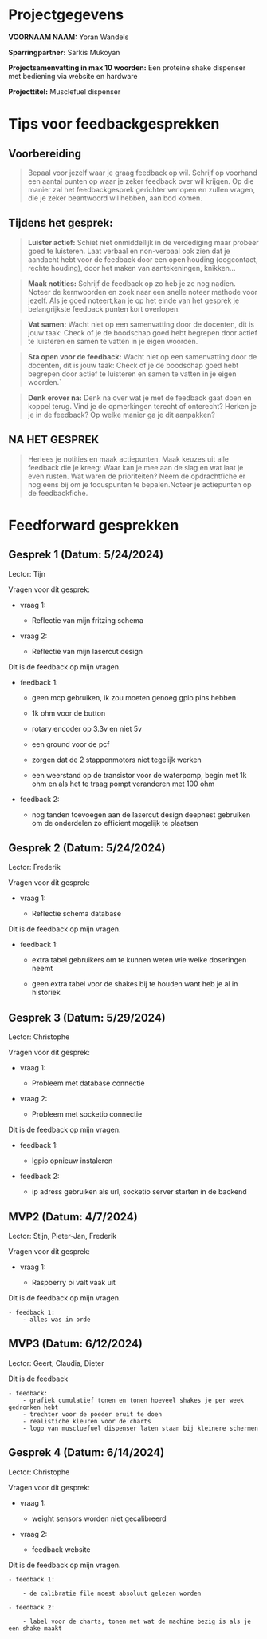 # Projectgegevens

**VOORNAAM NAAM:** Yoran Wandels

**Sparringpartner:** Sarkis Mukoyan

**Projectsamenvatting in max 10 woorden:** Een proteine shake dispenser met bediening via website en hardware

**Projecttitel:** Musclefuel dispenser

# Tips voor feedbackgesprekken

## Voorbereiding

> Bepaal voor jezelf waar je graag feedback op wil. Schrijf op voorhand een aantal punten op waar je zeker feedback over wil krijgen. Op die manier zal het feedbackgesprek gerichter verlopen en zullen vragen, die je zeker beantwoord wil hebben, aan bod komen.

## Tijdens het gesprek:

> **Luister actief:** Schiet niet onmiddellijk in de verdediging maar probeer goed te luisteren. Laat verbaal en non-verbaal ook zien dat je aandacht hebt voor de feedback door een open houding (oogcontact, rechte houding), door het maken van aantekeningen, knikken...

> **Maak notities:** Schrijf de feedback op zo heb je ze nog nadien. Noteer de kernwoorden en zoek naar een snelle noteer methode voor jezelf. Als je goed noteert,kan je op het einde van het gesprek je belangrijkste feedback punten kort overlopen.

> **Vat samen:** Wacht niet op een samenvatting door de docenten, dit is jouw taak: Check of je de boodschap goed hebt begrepen door actief te luisteren en samen te vatten in je eigen woorden.

> **Sta open voor de feedback:** Wacht niet op een samenvatting door de docenten, dit is jouw taak: Check of je de boodschap goed hebt begrepen door actief te luisteren en samen te vatten in je eigen woorden.`

> **Denk erover na:** Denk na over wat je met de feedback gaat doen en koppel terug. Vind je de opmerkingen terecht of onterecht? Herken je je in de feedback? Op welke manier ga je dit aanpakken?

## NA HET GESPREK

> Herlees je notities en maak actiepunten. Maak keuzes uit alle feedback die je kreeg: Waar kan je mee aan de slag en wat laat je even rusten. Wat waren de prioriteiten? Neem de opdrachtfiche er nog eens bij om je focuspunten te bepalen.Noteer je actiepunten op de feedbackfiche.

# Feedforward gesprekken

## Gesprek 1 (Datum: 5/24/2024)

Lector: Tijn

Vragen voor dit gesprek:

- vraag 1:

    - Reflectie van mijn fritzing schema

- vraag 2:

    - Reflectie van mijn lasercut design

Dit is de feedback op mijn vragen.

- feedback 1:

    - geen mcp gebruiken, ik zou moeten genoeg gpio pins hebben

    - 1k ohm voor de button

    - rotary encoder op 3.3v en niet 5v

    - een ground voor de pcf

    - zorgen dat de 2 stappenmotors niet tegelijk werken

    - een weerstand op de transistor voor de waterpomp, begin met 1k ohm en als het te traag pompt veranderen met 100 ohm

- feedback 2:

    - nog tanden toevoegen aan de lasercut design deepnest gebruiken om de onderdelen zo efficient mogelijk te plaatsen


## Gesprek 2 (Datum: 5/24/2024)

Lector: Frederik

Vragen voor dit gesprek:

- vraag 1:

    - Reflectie schema database

Dit is de feedback op mijn vragen.

- feedback 1:

    - extra tabel gebruikers om te kunnen weten wie welke doseringen neemt

    - geen extra tabel voor de shakes bij te houden want heb je al in historiek


## Gesprek 3 (Datum: 5/29/2024)

Lector: Christophe

Vragen voor dit gesprek:

- vraag 1:

    - Probleem met database connectie

- vraag 2:
    - Probleem met socketio connectie

Dit is de feedback op mijn vragen.

- feedback 1:

    - lgpio opnieuw instaleren

- feedback 2:

    - ip adress gebruiken als url, socketio server starten in de backend

## MVP2 (Datum: 4/7/2024)

Lector: Stijn, Pieter-Jan, Frederik

Vragen voor dit gesprek:

 - vraag 1:

    - Raspberry pi valt vaak uit

Dit is de feedback op mijn vragen.

    - feedback 1:
        - alles was in orde

## MVP3 (Datum: 6/12/2024)

Lector: Geert, Claudia, Dieter

Dit is de feedback

    - feedback:
        - grafiek cumulatief tonen en tonen hoeveel shakes je per week gedronken hebt
        - trechter voor de poeder eruit te doen
        - realistiche kleuren voor de charts
        - logo van muscluefuel dispenser laten staan bij kleinere schermen
    
## Gesprek 4 (Datum: 6/14/2024)

Lector: Christophe

Vragen voor dit gesprek:

 - vraag 1:

    - weight sensors worden niet gecalibreerd

 - vraag 2:

    - feedback website

Dit is de feedback op mijn vragen.

    - feedback 1:

        - de calibratie file moest absoluut gelezen worden

    - feedback 2:

        - label voor de charts, tonen met wat de machine bezig is als je een shake maakt
